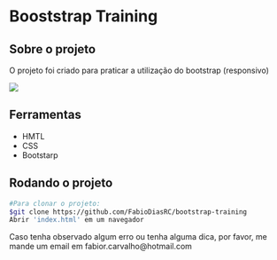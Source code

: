 <h1>Booststrap Training</h1>

## Sobre o projeto
<p>O projeto foi criado para praticar a utilização do bootstrap (responsivo)</p>


<img src='./src/img/preview.gif'></img>

## Ferramentas
<ul>
<li>HMTL</li>
<li>CSS</li>
<li>Bootstarp</li>
</ul>

## Rodando o projeto

```bash
#Para clonar o projeto:
$git clone https://github.com/FabioDiasRC/bootstrap-training
Abrir 'index.html' em um navegador
```
<p>Caso tenha observado algum erro ou tenha alguma dica, por favor, me mande um email em fabior.carvalho@hotmail.com</p>

